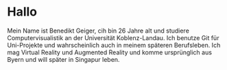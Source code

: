 # Hallo
Mein Name ist Benedikt Geiger, cih bin 26 Jahre alt und studiere Computervisualistik an der Universität Koblenz-Landau. Ich benutze Git für Uni-Projekte und wahrscheinlich auch in meinem späteren Berufsleben. Ich mag Virtual Reality und Augmented Reality und komme ursprünglich aus Byern und will später in Singapur leben.